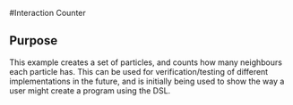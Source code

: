 #Interaction Counter

## Purpose ##
This example creates a set of particles, and counts how many neighbours each particle has.
This can be used for verification/testing of different implementations in the future, 
and is initially being used to show the way a user might create a program using the DSL.
